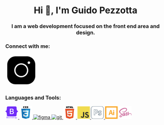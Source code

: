 <h1 align="center">Hi 👋, I'm Guido Pezzotta</h1>
<h3 align="center">I am a web development focused on the front end area and design.</h3>

<h3 align="left">Connect with me:</h3>
<p align="left">
<a href="https://www.instagram.com](https://www.instagram.com/guidorc98/?hl=es-la" target="_blank" rel="noreferrer">
    <svg xmlns="http://www.w3.org/2000/svg" x="0px" y="0px" width="100" height="100" viewBox="0 0 50 50">
    <path d="M 16 3 C 8.83 3 3 8.83 3 16 L 3 34 C 3 41.17 8.83 47 16 47 L 34 47 C 41.17 47 47 41.17 47 34 L 47 16 C 47 8.83 41.17 3 34 3 L 16 3 z M 37 11 C 38.1 11 39 11.9 39 13 C 39 14.1 38.1 15 37 15 C 35.9 15 35 14.1 35 13 C 35 11.9 35.9 11 37 11 z M 25 14 C 31.07 14 36 18.93 36 25 C 36 31.07 31.07 36 25 36 C 18.93 36 14 31.07 14 25 C 14 18.93 18.93 14 25 14 z M 25 16 C 20.04 16 16 20.04 16 25 C 16 29.96 20.04 34 25 34 C 29.96 34 34 29.96 34 25 C 34 20.04 29.96 16 25 16 z"></path>
</svg>
</a>


<h3 align="left">Languages and Tools:</h3>
<p align="left"> <a href="https://getbootstrap.com" target="_blank" rel="noreferrer"> <img src="https://raw.githubusercontent.com/devicons/devicon/master/icons/bootstrap/bootstrap-plain-wordmark.svg" alt="bootstrap" width="40" height="40"/> 
</a> <a href="https://www.w3schools.com/css/" target="_blank" rel="noreferrer"> <img src="https://raw.githubusercontent.com/devicons/devicon/master/icons/css3/css3-original-wordmark.svg" alt="css3" width="40" height="40"/> </a> 
  <a href="https://www.figma.com/" target="_blank" rel="noreferrer"> <img src="https://www.vectorlogo.zone/logos/figma/figma-icon.svg" alt="figma" width="40" height="40"/>
  </a> <a href="https://git-scm.com/" target="_blank" rel="noreferrer"> <img src="https://www.vectorlogo.zone/logos/git-scm/git-scm-icon.svg" alt="git" width="40" height="40"/>
  </a> <a href="https://www.w3.org/html/" target="_blank" rel="noreferrer"> <img src="https://raw.githubusercontent.com/devicons/devicon/master/icons/html5/html5-original-wordmark.svg" alt="html5" width="40" height="40"/> 
  </a> <a href="https://developer.mozilla.org/en-US/docs/Web/JavaScript" target="_blank" rel="noreferrer"> <img src="https://raw.githubusercontent.com/devicons/devicon/master/icons/javascript/javascript-original.svg" alt="javascript" width="40" height="40"/> </a> 
  <a href="https://www.photoshop.com/en" target="_blank" rel="noreferrer"> <img src="https://raw.githubusercontent.com/devicons/devicon/master/icons/photoshop/photoshop-line.svg" alt="photoshop" width="40" height="40"/> </a> 
<a href="https://www.adobe.com/ar/products/illustrator.html" target="_blank" rel="noreferrer"><img src="https://raw.githubusercontent.com/devicons/devicon/master/icons/illustrator/illustrator-line.svg" alt="illustrator" width="40" height="40"/></a>
  <a href="https://sass-lang.com" target="_blank" rel="noreferrer"> <img src="https://raw.githubusercontent.com/devicons/devicon/master/icons/sass/sass-original.svg" alt="sass" width="40" height="40"/> </a> </p>


<!---
GuiduusRC98/GuiduusRC98 is a ✨ special ✨ repository because its `README.md` (this file) appears on your GitHub profile.
You can click the Preview link to take a look at your changes.
--->
